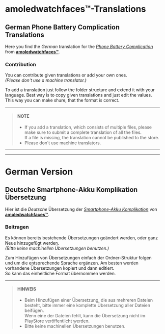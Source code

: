 # amoledwatchfaces™-Translations
## German Phone Battery Complication Translations
Here you find the *German* translation for the *[Phone Battery Complication](https://play.google.com/store/apps/details?id=com.weartools.phonebattcomp "Playstore Page")* from **[amoledwatchfaces™](https://play.google.com/store/apps/dev?id=5591589606735981545 "Playstore Page")**.

### Contribution
You can contribute given translations or add your own ones.\
*(Please don't use a machine translator.)*

To add a translation just follow the folder structure and extend it with your language. Best way is to copy given translations and just edit the values.\
This way you can make shure, that the format is correct.

---
> #### NOTE
> - If you add a translation, which consists of multiple files, please make sure to submit a complete translation of all the files.\
    If a file is missing, the translation cannot be published to the store.
> - Please don't use machine translators.
---
---
# German Version
## Deutsche Smartphone-Akku Komplikation Übersetzung
Hier ist die *Deutsche* Übersetzung der *[Smartphone-Akku Komplikation](https://play.google.com/store/apps/details?id=com.weartools.phonebattcomp "PlayStore-Seite")* von **[amoledwatchfaces™](https://play.google.com/store/apps/dev?id=5591589606735981545 "PlayStore-Seite")**.

### Beitragen
Es können bereits bestehende Übersetzungen geändert werden, oder ganz Neue hinzugefügt werden.\
*(Bitte keine machinellen Übersetzungen benutzen.)*

Zum Hinzufügen von Übersetzungen einfach der Ordner-Struktur folgen und um die entsprechende Sprache ergänzen. Am besten werden vorhandene Übersetzungen kopiert und dann editiert.\
So kann das einheitliche Format übernommen werden.

---
> #### HINWEIS
> - Beim Hinzufügen einer Übersetzung, die aus mehreren Dateien besteht, bitte immer eine komplette Übersetzung aller Dateien beifügen.\
    Wenn eine der Dateien fehlt, kann die Übersetzung nicht im PlayStore veröffentlicht werden.
> - Bitte keine machinellen Übersetzungen benutzen.
